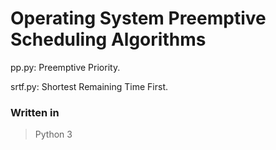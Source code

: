 # Operating System Preemptive Scheduling Algorithms
pp.py: Preemptive Priority.

srtf.py: Shortest Remaining Time First.

### Written in 
> Python 3
